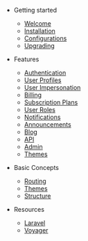 - Getting started

    - [Welcome](/welcome.md)
    - [Installation](/installation.md)
    - [Configurations](/configurations.md)
    - [Upgrading](/upgrading.md)

- Features

    - [Authentication](/features/authentication.md)
    - [User Profiles](/features/user-profiles.md)
    - [User Impersonation](/features/user-impersonation.md)
    - [Billing](/features/billing.md)
    - [Subscription Plans](/features/subscription-plans.md)
    - [User Roles](/features/user-roles.md)
    - [Notifications](/features/notifications.md)
    - [Announcements](/features/announcements.md)
    - [Blog](/features/blog.md)
    - [API](/features/api.md)
    - [Admin](/features/admin.md)
    - [Themes](/features/themes.md)

- Basic Concepts

    - [Routing](/concepts/routing.md)
    - [Themes](/concepts/themes.md)
    - [Structure](/concepts/structure.md)

- Resources
    - [Laravel](https://laravel.com)
    - [Voyager](https://workspace.in)
